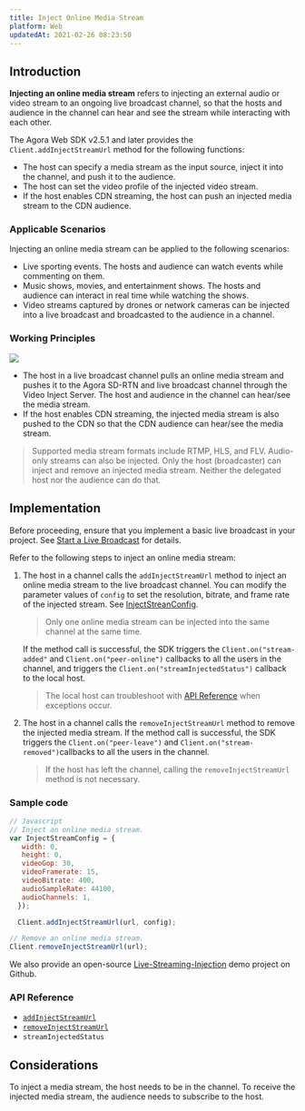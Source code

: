```yaml
---
title: Inject Online Media Stream
platform: Web
updatedAt: 2021-02-26 08:23:50
---
```

## Introduction

**Injecting an online media stream** refers to injecting an external audio or video stream to an ongoing live broadcast channel, so that the hosts and audience in the channel can hear and see the stream while interacting with each other. 

The Agora Web SDK v2.5.1 and later provides the `Client.addInjectStreamUrl` method for the following functions:

- The host can specify a media stream as the input source, inject it into the channel, and push it to the audience.
- The host can set the video profile of the injected video stream.
- If the host enables CDN streaming, the host can push an injected media stream to the CDN audience.

### Applicable Scenarios

Injecting an online media stream can be applied to the following scenarios:

- Live sporting events. The hosts and audience can watch events while commenting on them.
- Music shows, movies, and entertainment shows. The hosts and audience can interact in real time while watching the shows.
- Video streams captured by drones or network cameras can be injected into a live broadcast and broadcasted to the audience in a channel.

###  Working Principles

![](https://web-cdn.agora.io/docs-files/1569414380425)


- The host in a live broadcast channel pulls an online media stream and pushes it to the Agora SD-RTN and live broadcast channel through the Video Inject Server. The host and audience in the channel can hear/see the media stream.
- If the host enables CDN streaming, the injected media stream is also pushed to the CDN so that the CDN audience can hear/see the media stream.

> Supported media stream formats include RTMP, HLS, and FLV. Audio-only streams can also be injected.
> Only the host (broadcaster) can inject and remove an injected media stream. Neither the delegated host nor the audience can do that.



## Implementation

Before proceeding, ensure that you implement a basic live broadcast in your project. See [Start a Live Broadcast](start_live_web) for details.

Refer to the following steps to inject an online media stream:

1. The host in a channel calls the `addInjectStreamUrl` method to inject an online media stream to the live broadcast channel. You can modify the parameter values of `config` to set the resolution, bitrate, and frame rate of the injected stream. See [InjectStreanConfig](./API%20Reference/web/interfaces/agorartc.injectstreamconfig.html).
	> Only one online media stream can be injected into the same channel at the same time.

	If the method call is successful, the SDK triggers the `Client.on("stream-added"` and `Client.on("peer-online")` callbacks to all the users in the channel, and triggers the `Client.on("streamInjectedStatus")` callback to the local host.
	> The local host can troubleshoot with [API Reference](#api) when exceptions occur.
	
2. The host in a channel calls the `removeInjectStreamUrl` method to remove the injected media stream.
	If the method call is successful, the SDK triggers the `Client.on("peer-leave")` and `Client.on("stream-removed")`callbacks to all the users in the channel.
	> If the host has left the channel, calling the `removeInjectStreamUrl` method is not necessary.


### Sample code

```javascript
// Javascript
// Inject an online media stream.
var InjectStreamConfig = {
   width: 0,
   height: 0,
   videoGop: 30,
   videoFramerate: 15,
   videoBitrate: 400,
   audioSampleRate: 44100,
   audioChannels: 1,
  });

  Client.addInjectStreamUrl(url, config);

// Remove an online media stream.
Client.removeInjectStreamUrl(url);
```

We also provide an open-source [Live-Streaming-Injection](https://github.com/AgoraIO/Advanced-Interactive-Broadcasting/tree/master/Live-Streaming-Injection) demo project on Github.

<a name="api"></a>
### API Reference

- [`addInjectStreamUrl`](./API%20Reference/web/interfaces/agorartc.client.html#addinjectstreamurl)
- [`removeInjectStreamUrl`](./API%20Reference/web/interfaces/agorartc.client.html#removeinjectstreamurl)
- `streamInjectedStatus`

## Considerations
To inject a media stream, the host needs to be in the channel. To receive the injected media stream, the audience needs to subscribe to the host.

